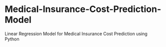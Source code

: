 # Medical-Insurance-Cost-Prediction-Model
Linear Regression Model for Medical Insurance Cost Prediction using Python
